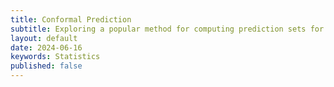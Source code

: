 ```yaml
---
title: Conformal Prediction
subtitle: Exploring a popular method for computing prediction sets for black-box models.
layout: default
date: 2024-06-16
keywords: Statistics
published: false
---
```

